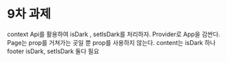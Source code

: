 # 9차 과제

context Api를 활용하여 isDark , setIsDark를 처리하자.
Provider로 App을 감싼다.
Page는 prop를 거쳐가는 곳일 뿐 prop를 사용하지 않는다.
content는 isDark 하나
footer isDark, setIsDark 둘다 필요
